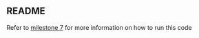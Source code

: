 ## README

Refer to [milestone 7](https://github.com/Spring23FSE/finalproject-d-luminati/blob/master/FinalProject/milestones/7/README.md) for more information on how to run this code